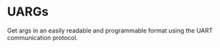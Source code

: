 # UARGs
Get args in an easily readable and programmable format using the UART communication protocol.
